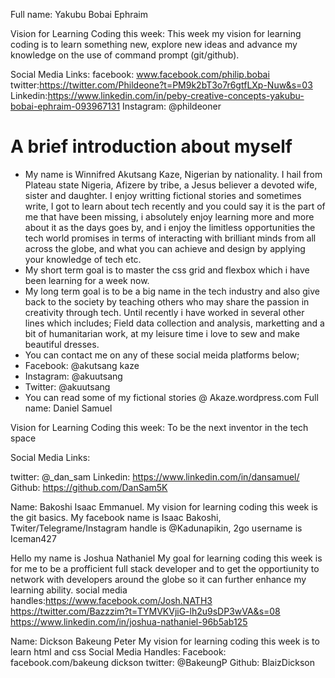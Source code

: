 Full name: Yakubu Bobai Ephraim

Vision for Learning Coding this week:
This week my vision for learning coding is to learn something new, explore new ideas and advance my knowledge on the use of command prompt (git/github).

Social Media Links:
facebook: www.facebook.com/philip.bobai
twitter:https://twitter.com/Phildeone?t=PM9k2bT3o7r6gtfLXp-Nuw&s=03
Linkedin:https://www.linkedin.com/in/peby-creative-concepts-yakubu-bobai-ephraim-093967131
Instagram: @phildeoner
# A brief introduction about myself
- My name is Winnifred Akutsang Kaze, Nigerian by nationality.
I hail from Plateau state Nigeria, Afizere by tribe, a Jesus believer a devoted wife, sister and daughter. I enjoy writting fictional stories and sometimes write, I got to learn about tech recently and you could say it is the part of me that have been missing, i absolutely enjoy learning more and more about it as the days goes by, and i enjoy the limitless opportunities the tech world promises in terms of interacting with brilliant minds from all across the globe, and what you can achieve and design by applying your knowledge of tech etc.
- My short term goal is to master the css grid and flexbox which i have been learning for a week now.  
- My long term goal is to be a big name in the tech industry and also give back to the society by teaching others who may share the passion in creativity through tech. 
Until recently i have worked in several other lines which includes; Field data collection and analysis, marketting and a bit of humanitarian work, at my leisure time i love to sew and make beautiful dresses. 
- You can contact me on any of these social meida platforms below;
- Facebook: @akutsang kaze
- Instagram: @akuutsang
- Twitter: @akuutsang
- You can read some of my fictional stories @ Akaze.wordpress.com
Full name: 
Daniel Samuel

Vision for Learning Coding this week:
To be the next inventor in the tech space

Social Media Links:

twitter: @_dan_sam
Linkedin: https://www.linkedin.com/in/dansamuel/
Github: https://github.com/DanSam5K

Name: Bakoshi Isaac Emmanuel.
My vision for learning coding this week is the git basics.
My facebook name is Isaac Bakoshi, Twiter/Telegrame/Instagram handle is @Kadunapikin, 2go username is Iceman427

Hello my name is Joshua Nathaniel
My goal for learning coding this week is for me to be a profficient full stack developer and to get the opportiunity to network with developers around the globe so it can further enhance my learning ability.
social media handles:https://www.facebook.com/Josh.NATH3 
https://twitter.com/Bazzzim?t=TYMVKVjiG-lh2u9sDP3wVA&s=08
https://www.linkedin.com/in/joshua-nathaniel-96b5ab125

Name: Dickson Bakeung Peter
My vision for learning coding this week is to learn html and css
Social Media Handles:
Facebook: facebook.com/bakeung dickson
twitter: @BakeungP
Github: BlaizDickson